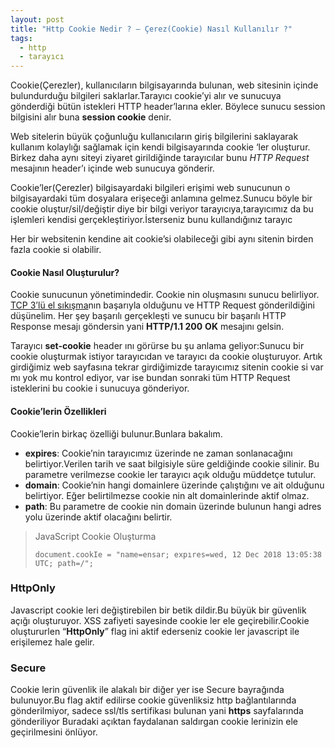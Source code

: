 ```yaml
---
layout: post
title: "Http Cookie Nedir ? – Çerez(Cookie) Nasıl Kullanılır ?"
tags:
  - http
  - tarayıcı
---
```


Cookie(Çerezler), kullanıcıların bilgisayarında bulunan, web sitesinin içinde bulundurduğu bilgileri saklarlar.Tarayıcı cookie’yi alır ve sunucuya gönderdiği bütün istekleri HTTP header’larına ekler. Böylece sunucu session bilgisini alır buna **session cookie** denir.

Web sitelerin büyük çoğunluğu kullanıcıların giriş bilgilerini saklayarak kullanım kolaylığı sağlamak için kendi bilgisayarında cookie ‘ler oluşturur. Birkez daha aynı siteyi ziyaret girildiğinde tarayıcılar bunu *HTTP Request* mesajının header’ı içinde web sunucuya gönderir.

Cookie’ler(Çerezler) bilgisayardaki bilgileri erişimi web sunucunun o bilgisayardaki tüm dosyalara erişeceği anlamına gelmez.Sunucu böyle bir cookie oluştur/sil/değiştir diye bir bilgi veriyor tarayıcıya,tarayıcımız da bu işlemleri kendisi gerçekleştiriyor.İsterseniz bunu kullandığınız tarayıc

Her bir websitenin kendine ait cookie’si olabileceği gibi aynı sitenin birden fazla cookie si olabilir.

#### Cookie Nasıl Oluşturulur?

Cookie sunucunun yönetimindedir. Cookie nin oluşmasını sunucu belirliyor. [TCP 3’lü el sıkışma](http://ensarkarabudak.com/bilgisayar-aglari/tcp-uclu-el-sikisma-tcp-3-way-handshake/)nın başarıyla olduğunu ve HTTP Request gönderildiğini düşünelim. Her şey başarılı gerçekleşti ve sunucu bir başarılı HTTP Response mesajı göndersin yani **HTTP/1.1 200** **OK** mesajını gelsin.

Tarayıcı **set-cookie** header ını görürse bu şu anlama geliyor:Sunucu bir cookie oluşturmak istiyor tarayıcıdan ve tarayıcı da cookie oluşturuyor. Artık girdiğimiz web sayfasına tekrar girdiğimizde tarayıcımız sitenin cookie si var mı yok mu kontrol ediyor, var ise bundan sonraki tüm HTTP Request isteklerini bu cookie i sunucuya gönderiyor. 

#### Cookie’lerin Özellikleri

Cookie’lerin birkaç özelliği bulunur.Bunlara bakalım.

- **expires**: Cookie’nin tarayıcımız üzerinde ne zaman sonlanacağını belirtiyor.Verilen tarih ve saat bilgisiyle süre geldiğinde cookie silinir. Bu parametre verilmezse cookie ler tarayıcı açık olduğu müddetçe tutulur.
- **domain**: Cookie’nin hangi domainlere üzerinde çalıştığını ve ait olduğunu belirtiyor. Eğer belirtilmezse cookie nin alt domainlerinde aktif olmaz.
- **path**: Bu parametre de cookie nin domain üzerinde bulunun hangi adres yolu üzerinde aktif olacağını belirtir.

> JavaScript Cookie Oluşturma
>
> ```
> document.cookIe = "name=ensar; expıres=wed, 12 Dec 2018 13:05:38 UTC; path=/";
> ```

### HttpOnly

Javascript cookie leri değiştirebilen bir betik dildir.Bu büyük bir güvenlik açığı oluşturuyor. XSS zafiyeti sayesinde cookie ler ele geçirebilir.Cookie oluştururlen “**HttpOnly**” flag ini aktif ederseniz cookie ler javascript ile erişilemez hale gelir.

### Secure

Cookie lerin güvenlik ile alakalı bir diğer yer ise  Secure bayrağında bulunuyor.Bu flag aktif edilirse cookie güvenliksiz  http bağlantılarında gönderilmiyor, sadece ssl/tls sertifikası bulunan yani **https** sayfalarında gönderiliyor Buradaki açıktan faydalanan saldırgan cookie lerinizin  ele geçirilmesini önlüyor.